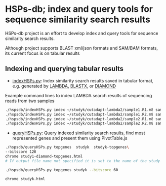 # HSPs-db; index and query tools for sequence similarity search results

HSPs-db project is an effort to develop index and query tools for
sequence similarity search results.

Although project supports BLAST xml/json formats and SAM/BAM
formats, its current focus is on tabular results

## Indexing and querying tabular results

* [indexHSPs.py](../hspsdb/indexHSPs.py): Index similarity search results saved
 in tabular format, e.g. generated by [LAMBDA](https://github.com/seqan/lambda),
 [BLASTX](http://blast.ncbi.nlm.nih.gov),
 or [DIAMOND](https://github.com/bbuchfink/diamond)

Example command lines to index LAMBDA search results of sequencing reads from
two samples

 ```bash 
./hspsdb/indexHSPs.py index ~/studyk/cutadapt-lambda2/sample1.R1.m8 sample1 studyk --pair=1
./hspsdb/indexHSPs.py index ~/studyk/cutadapt-lambda2/sample1.R2.m8 sample1 studyk --pair=2
./hspsdb/indexHSPs.py index ~/studyk/cutadapt-lambda2/sample2.R1.m8 sample2 studyk --pair=1
./hspsdb/indexHSPs.py index ~/studyk/cutadapt-lambda2/sample2.R2.m8 sample2 studyk --pair=2  
 ```

* [queryHSPs.py](../hspsdb/queryHSPs.py): Query indexed similarity search results,
  find most represented genes and present them using PivotTable.js
  
  
 ```bash
./hspsdb/queryHSPs.py topgenes  studyk  studyk-topgenes\
 --bitscore 120
chrome study1-diamond-topgenes.html
# If output file name not specified it is set to the name of the study    

./hspsdb/queryHSPs.py topgenes studyk --bitscore 60

chrome studyk.html

 ```
